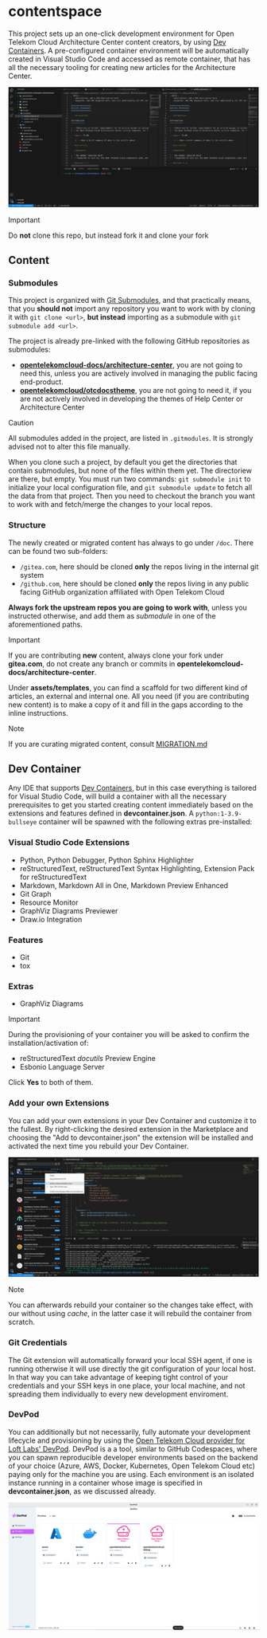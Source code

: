 # contentspace

This project sets up an one-click development environment for Open Telekom Cloud Architecture Center content creators, 
by using [Dev Containers](https://code.visualstudio.com/docs/devcontainers/containers). A pre-configured container
environment will be automatically created in Visual Studio Code and accessed as remote container, that has all the necessary
tooling for creating new articles for the Architecture Center.

![devcontainer.png](assets%2Fimages%2Fremote-devcontainer.png)

> [!IMPORTANT]
> Do **not** clone this repo, but instead fork it and clone your fork

## Content

### Submodules

This project is organized with [Git Submodules](https://git-scm.com/book/en/v2/Git-Tools-Submodules), and that practically
means, that you **should not** import any repository you want to work with by cloning it with `git clone <url>`, **but instead**
importing as a submodule with `git submodule add <url>`.

The project is already pre-linked with the following GitHub repositories as submodules:

- **[opentelekomcloud-docs/architecture-center](https://github.com/opentelekomcloud-docs/architecture-center)**, you are not going to need this, unless you are actively involved in managing the public facing end-product.
- **[opentelekomcloud/otcdocstheme](https://github.com/opentelekomcloud/otcdocstheme)**, you are not going to need it, if you are not actively involved in developing the themes of Help Center or Architecture Center

> [!CAUTION]
> All submodules added in the project, are listed in `.gitmodules`. It is strongly advised not to alter this file manually.

When you clone such a project, by default you get the directories that contain submodules, but none of the files within them yet.
The directoriew are there, but empty. You must run two commands: `git submodule init` to initialize your local configuration file, and `git submodule update` to fetch all the data from that project. Then you need to checkout the branch you want to work with and fetch/merge the changes to your local repos.

### Structure

The newly created or migrated content has always to go under `/doc`. There can be found two sub-folders:

- `/gitea.com`, here should be cloned **only** the repos living in the internal git system 
- `/github.com`, here should be cloned **only** the repos living in any public facing GitHub organization affiliated with Open Telekom Cloud

**Always fork the upstream repos you are going to work with**, unless you instructed otherwise, and add them 
as _submodule_ in one of the aforementioned paths.

> [!IMPORTANT]   
> If you are contributing **new** content, always clone your fork under **gitea.com**, do not create any branch or commits 
> in **opentelekomcloud-docs/architecture-center**.

Under **assets/templates**, you can find a scaffold for two different kind of articles, an external and internal one. All you 
need (if you are contributing new content) is to make a copy of it and fill in the gaps according to the inline instructions.

> [!NOTE]   
> If you are curating migrated content, consult [MIGRATION.md](doc%2Fgitea.com%2FMIGRATION.md)


## Dev Container

Any IDE that supports [Dev Containers](https://code.visualstudio.com/docs/devcontainers/containers), but in this case everything is tailored for Visual Studio Code, will build 
a container with all the necessary prerequisites to get you started creating content immediately based on the extensions 
and features defined in **devcontainer.json**. A `python:1-3.9-bullseye` container will be spawned with the following 
extras pre-installed:

### Visual Studio Code Extensions

- Python, Python Debugger, Python Sphinx Highlighter
- reStructuredText, reStructuredText Syntax Highlighting, Extension Pack for reStructuredText
- Markdown, Markdown All in One, Markdown Preview Enhanced 
- Git Graph
- Resource Monitor
- GraphViz Diagrams Previewer
- Draw.io Integration

### Features

- Git
- tox

### Extras

- GraphViz Diagrams


> [!IMPORTANT]   
> During the provisioning of your container you will be asked to confirm the installation/activation of:
>
> - reStructuredText *docutils* Preview Engine
> - Esbonio Language Server
>
> Click **Yes** to both of them.

### Add your own Extensions

You can add your own extensions in your Dev Container and customize it to the fullest. By right-clicking the desired 
extension in the Marketplace and choosing the "Add to devcontainer.json" the extension will be installed and activated
the next time you rebuild your Dev Container.

![add-extension.png](assets%2Fimages%2Fadd-extension-fs.png)

> [!NOTE]  
> You can afterwards rebuild your container so the changes take effect, with our without using _cache_, in the latter 
> case it will rebuild the container from scratch. 

### Git Credentials

The Git extension will automatically forward your local SSH agent, if one is running otherwise it will use directly the git configuration
of your local host. In that way you can take advantage of keeping tight control of your credentials and your SSH keys in one place, your 
local machine, and not spreading them individually to every new development enviroment. 

### DevPod

You can additionally but not necessarily, fully automate your development lifecycle and provisioning by using the [Open Telekom Cloud provider for Loft Labs' DevPod](https://github.com/akyriako/devpod-provider-opentelekomcloud). DevPod is a a tool, similar to GitHub Codespaces, where you can spawn reproducible developer environments based on the backend of your choice (Azure, AWS, Docker, Kubernetes, Open Telekom Cloud etc) paying only for the machine you are using. Each environment is an isolated instance running in a container whose image is specified in **devcontainer.json**, as we discussed already. 

![devpod.png](assets%2Fimages%2Fdevpod.png)





